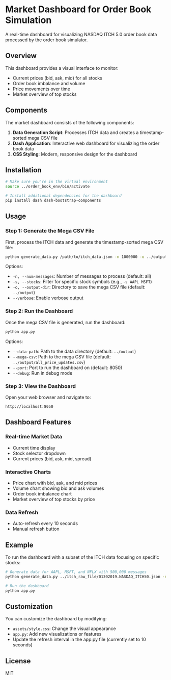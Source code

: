 # Market Dashboard for Order Book Simulation

A real-time dashboard for visualizing NASDAQ ITCH 5.0 order book data processed by the order book simulator.

## Overview

This dashboard provides a visual interface to monitor:
- Current prices (bid, ask, mid) for all stocks
- Order book imbalance and volume
- Price movements over time
- Market overview of top stocks

## Components

The market dashboard consists of the following components:

1. **Data Generation Script**: Processes ITCH data and creates a timestamp-sorted mega CSV file
2. **Dash Application**: Interactive web dashboard for visualizing the order book data
3. **CSS Styling**: Modern, responsive design for the dashboard

## Installation

```bash
# Make sure you're in the virtual environment
source ../order_book_env/bin/activate

# Install additional dependencies for the dashboard
pip install dash dash-bootstrap-components
```

## Usage

### Step 1: Generate the Mega CSV File

First, process the ITCH data and generate the timestamp-sorted mega CSV file:

```bash
python generate_data.py /path/to/itch_data.json -n 1000000 -o ../output
```

Options:
- `-n, --num-messages`: Number of messages to process (default: all)
- `-s, --stocks`: Filter for specific stock symbols (e.g., `-s AAPL MSFT`)
- `-o, --output-dir`: Directory to save the mega CSV file (default: `../output`)
- `--verbose`: Enable verbose output

### Step 2: Run the Dashboard

Once the mega CSV file is generated, run the dashboard:

```bash
python app.py
```

Options:
- `--data-path`: Path to the data directory (default: `../output`)
- `--mega-csv`: Path to the mega CSV file (default: `../output/all_price_updates.csv`)
- `--port`: Port to run the dashboard on (default: 8050)
- `--debug`: Run in debug mode

### Step 3: View the Dashboard

Open your web browser and navigate to:
```
http://localhost:8050
```

## Dashboard Features

### Real-time Market Data
- Current time display
- Stock selector dropdown
- Current prices (bid, ask, mid, spread)

### Interactive Charts
- Price chart with bid, ask, and mid prices
- Volume chart showing bid and ask volumes
- Order book imbalance chart
- Market overview of top stocks by price

### Data Refresh
- Auto-refresh every 10 seconds
- Manual refresh button

## Example

To run the dashboard with a subset of the ITCH data focusing on specific stocks:

```bash
# Generate data for AAPL, MSFT, and NFLX with 500,000 messages
python generate_data.py ../itch_raw_file/01302019.NASDAQ_ITCH50.json -n 500000 -s AAPL MSFT NFLX -o ../output

# Run the dashboard
python app.py
```

## Customization

You can customize the dashboard by modifying:
- `assets/style.css`: Change the visual appearance
- `app.py`: Add new visualizations or features
- Update the refresh interval in the app.py file (currently set to 10 seconds)

## License

MIT
